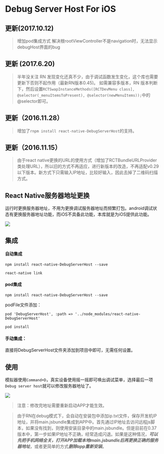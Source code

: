 
# Debug Server Host For iOS

## 更新(2017.10.12)

> 增加pod集成方式
> 解决根rootViewController不是navigation时，无法显示debugHost界面的bug

## 更新 (2017.6.20)

> 半年没关注 RN 发现变化还真不少，由于调试函数发生变化，这个库也需要更新下否则不起作用（最新RN版本0.45)。
> 如需兼容多版本，RN 版本判断下，然后设置`RCTSwapInstanceMethods([RCTDevMenu class], @selector(_menuItemsToPresent), @selector(newMenuItems));`中的@selector即可。

## 更新（2016.11.28）

> 增加了`rnpm install react-native-DebugServerHost`的支持。

## 更新（2016.11.15）

> 由于react native更换的URL的使用方式（增加了RCTBundleURLProvider类处理URL），所以旧的方式不再适应，进行新版本的改造，不再适配v0.29以下版本。新方式下只需输入IP地址，比较好输入，因此去掉了二维码扫描方式。


## React Native服务器地址更换

运行时更换服务器地址，不用为更换调试服务器地址而频繁打包。android调试状态有更换服务器地址功能，而iOS不具备此功能，本库就是为iOS提供此功能。

![](./image/1.png)

## 集成

#### 自动集成

`npm install react-native-DebugServerHost --save`

`react-native link`

#### pod集成

`npm install react-native-DebugServerHost --save`

podFile文件添加：

`pod 'DebugServerHost', :path => '../node_modules/react-native-DebugServerHost'`

`pod install`

#### 手动集成：

直接将DebugServerHost文件夹添加到项目中即可，无需任何设置。


## 使用

模拟器使用`Command+D`，真实设备使用摇一摇即可唤出调试菜单，选择最后一项`Debug server host`就可以修改服务器地址了。

![](./image/2.png)

> 注意：修改完地址需要重新启动APP才能生效。

> 由于RN在debug模式下，会自动在安装包中添加ip.txt文件，保存开发机IP地址，并将main.jsbundle集成到APP中。首先通过IP地址去访问远程js脚本，如果没有找到，则使用安装目录中的main.jsbundle。但是目前在0.37版本中，第一步如果IP地址不正确，经常造成闪退。如果是这种情况，***可以先把手机网络全关，打开APP加载本地main.jsbundle后再更换正确的服务器地址***，或者更简单的方式***删除app重新安装***。



